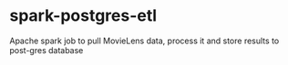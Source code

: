 # spark-postgres-etl
Apache spark job to pull MovieLens data, process it and store results to post-gres database
